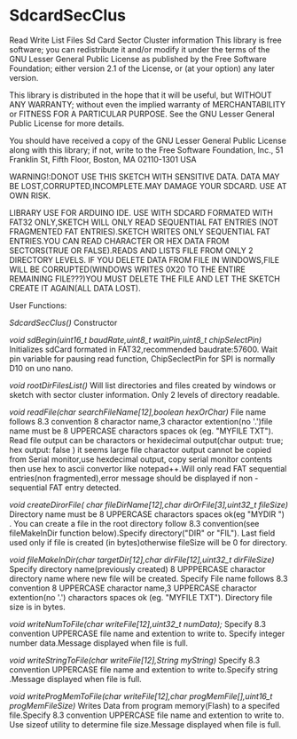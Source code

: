 # SdcardSecClus
Read Write List Files Sd Card Sector Cluster information
  This library is free software; you can redistribute it and/or
  modify it under the terms of the GNU Lesser General Public
  License as published by the Free Software Foundation; either
  version 2.1 of the License, or (at your option) any later version.

  This library is distributed in the hope that it will be useful,
  but WITHOUT ANY WARRANTY; without even the implied warranty of
  MERCHANTABILITY or FITNESS FOR A PARTICULAR PURPOSE.  See the GNU
  Lesser General Public License for more details.

  You should have received a copy of the GNU Lesser General Public
  License along with this library; if not, write to the Free Software
  Foundation, Inc., 51 Franklin St, Fifth Floor, Boston, MA  02110-1301  USA

   WARNING!:DONOT USE THIS SKETCH WITH SENSITIVE DATA. DATA MAY BE LOST,CORRUPTED,INCOMPLETE.MAY DAMAGE
  YOUR SDCARD. USE AT OWN RISK.
  
LIBRARY USE FOR ARDUINO IDE.
 USE WITH SDCARD FORMATED WITH FAT32 ONLY,SKETCH WILL ONLY READ SEQUENTIAL FAT ENTRIES
 (NOT FRAGMENTED FAT ENTRIES).SKETCH WRITES ONLY SEQUENTIAL FAT ENTRIES.YOU CAN READ
 CHARACTER OR HEX DATA FROM SECTORS(TRUE OR FALSE).READS AND LISTS FILE FROM ONLY 2 DIRECTORY LEVELS.
 IF YOU DELETE DATA  FROM FILE IN WINDOWS,FILE WILL BE CORRUPTED(WINDOWS WRITES 0X20
  TO THE ENTIRE REMAINING FILE???)YOU MUST DELETE THE FILE AND LET THE SKETCH CREATE IT AGAIN(ALL 
  DATA LOST).

User Functions:

*SdcardSecClus()*
Constructor

*void sdBegin(uint16_t baudRate,uint8_t waitPin,uint8_t chipSelectPin)*
Initializes sdCard formated in FAT32,recommended baudrate:57600. Wait pin variable for pausing read function, ChipSeclectPin for SPI is normally D10 on uno nano.


*void rootDirFilesList()*
Will list directories and files created by windows or sketch with sector cluster information. Only 2 levels of directory readable.


*void readFile(char searchFileName[12],boolean hexOrChar)*
File name follows 8.3 convention 8 charactor name,3 charactor extention(no '.')file name must be 8 UPPERCASE charactors spaces ok
(eg. "MYFILE  TXT"). Read file output can be charactors or hexidecimal output(char output: true; hex output: false ) it seems
large file charactor output cannot be copied from Serial monitor,use hexdecimal output, copy serial monitor contents then use hex to ascii convertor like notepad++.Will only read  FAT sequential entries(non fragmented),error message should be displayed if non -sequential FAT entry detected.

*void createDirorFile( char fileDirName[12],char dirOrFile[3],uint32_t fileSize)*
Directory name must be 8 UPPERCASE charactors spaces ok(eg "MYDIR   ") . You can create a file in the root directory follow 
8.3 convention(see fileMakeInDir function below).Specify directory("DIR" or "FIL"). Last field used only if file is created (in bytes)otherwise fileSize will be 0 for directory.



*void fileMakeInDir(char targetDir[12],char dirFile[12],uint32_t dirFileSize)*
Specify directory name(previously created) 8 UPPPERCASE charactor directory name where new file will be created.
Specify File name follows 8.3 convention 8 UPPERCASE charactor name,3 UPPERCASE charactor extention(no '.') charactors spaces ok (eg. "MYFILE  TXT").  Directory file size is in bytes.


*void writeNumToFile(char writeFile[12],uint32_t numData);*
Specify 8.3 convention UPPERCASE file name and extention to write to. Specify integer number data.Message displayed when
file is full.

*void writeStringToFile(char writeFile[12],String myString)*
Specify 8.3 convention UPPERCASE file name and extention to write to.Specify string .Message displayed when
file is full.

*void writeProgMemToFile(char writeFile[12],char progMemFile[],uint16_t progMemFileSize)*
Writes Data from program memory(Flash) to a specifed file.Specify 8.3 convention UPPERCASE file name and extention to write to.
Use sizeof utility to determine file size.Message displayed when file is full.

